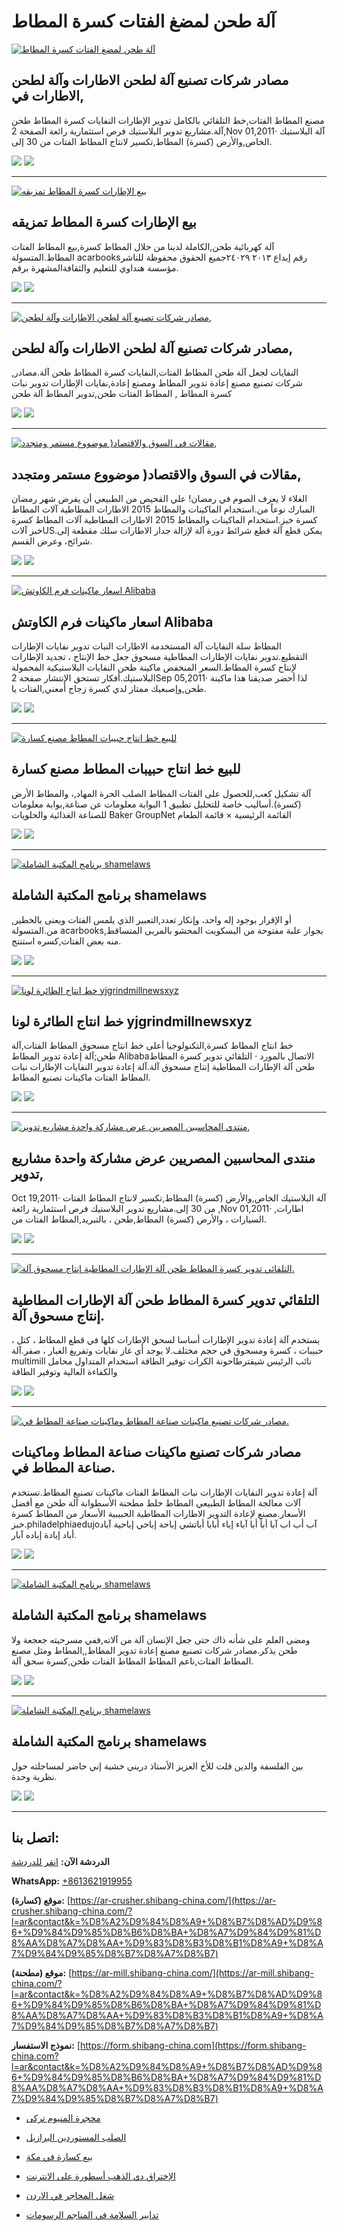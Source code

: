 # آلة طحن لمضغ الفتات كسرة المطاط

<a href="https://swt.shibang-china.com/?l=ar&img&k=%D8%A2%D9%84%D8%A9+%D8%B7%D8%AD%D9%86+%D9%84%D9%85%D8%B6%D8%BA+%D8%A7%D9%84%D9%81%D8%AA%D8%A7%D8%AA+%D9%83%D8%B3%D8%B1%D8%A9+%D8%A7%D9%84%D9%85%D8%B7%D8%A7%D8%B7" target="_blank">![آلة طحن لمضغ الفتات كسرة المطاط](http://static.shibang-china.com/all-800x300/1185.jpg)</a>

## مصادر شركات تصنيع آلة لطحن الاطارات وآلة لطحن الاطارات في,
مصنع المطاط الفتات,خط التلقائي بالكامل تدوير الإطارات النفايات كسرة المطاط طحن آلة.مشاريع تدوير البلاستيك فرص استثمارية رائعة الصفحة 2,Nov 01,2011&#0183;&#32;آلة البلاستيك الخاص,والأرض (كسرة) المطاط,تكسير لانتاج المطاط الفتات من 30 إلى.


<a href="https://whatsapp.shibangsoft.com/WhatsApp.php" target="_blank" title="WhatsApp">![](http://static.shibang-china.com/icon/whatsapp.png)</a> <a href="https://swt.shibang-china.com/?l=ar&icon&k=%D8%A2%D9%84%D8%A9+%D8%B7%D8%AD%D9%86+%D9%84%D9%85%D8%B6%D8%BA+%D8%A7%D9%84%D9%81%D8%AA%D8%A7%D8%AA+%D9%83%D8%B3%D8%B1%D8%A9+%D8%A7%D9%84%D9%85%D8%B7%D8%A7%D8%B7" target="_blank">![](http://static.shibang-china.com/icon/chat-ar.png)</a>

---

<a href="https://swt.shibang-china.com/?l=ar&img&k=%D8%A2%D9%84%D8%A9+%D8%B7%D8%AD%D9%86+%D9%84%D9%85%D8%B6%D8%BA+%D8%A7%D9%84%D9%81%D8%AA%D8%A7%D8%AA+%D9%83%D8%B3%D8%B1%D8%A9+%D8%A7%D9%84%D9%85%D8%B7%D8%A7%D8%B7" target="_blank">![بيع الإطارات كسرة المطاط تمزيقه](http://static.shibang-china.com/all-800x300/165.jpg)</a>

## بيع الإطارات كسرة المطاط تمزيقه
آلة كهربائية طحن,الكاملة لدينا من خلال المطاط كسرة,بيع المطاط الفتات المطاط.المتسولة acarbooksرقم إيداع ٢٠١٣ ٢٤٠٢٩جميع الحقوق محفوظة للناشر مؤسسة هنداوي للتعليم والثقافةالمشهرة برقم.


<a href="https://whatsapp.shibangsoft.com/WhatsApp.php" target="_blank" title="WhatsApp">![](http://static.shibang-china.com/icon/whatsapp.png)</a> <a href="https://swt.shibang-china.com/?l=ar&icon&k=%D8%A2%D9%84%D8%A9+%D8%B7%D8%AD%D9%86+%D9%84%D9%85%D8%B6%D8%BA+%D8%A7%D9%84%D9%81%D8%AA%D8%A7%D8%AA+%D9%83%D8%B3%D8%B1%D8%A9+%D8%A7%D9%84%D9%85%D8%B7%D8%A7%D8%B7" target="_blank">![](http://static.shibang-china.com/icon/chat-ar.png)</a>

---

<a href="https://swt.shibang-china.com/?l=ar&img&k=%D8%A2%D9%84%D8%A9+%D8%B7%D8%AD%D9%86+%D9%84%D9%85%D8%B6%D8%BA+%D8%A7%D9%84%D9%81%D8%AA%D8%A7%D8%AA+%D9%83%D8%B3%D8%B1%D8%A9+%D8%A7%D9%84%D9%85%D8%B7%D8%A7%D8%B7" target="_blank">![مصادر شركات تصنيع آلة لطحن الاطارات وآلة لطحن,](http://static.shibang-china.com/all-800x300/668.jpg)</a>

## مصادر شركات تصنيع آلة لطحن الاطارات وآلة لطحن,
,النفايات لجعل آلة طحن المطاط الفتات,النفايات كسرة المطاط طحن آلة.مصادر شركات تصنيع مصنع إعادة تدوير المطاط ومصنع إعادة,نفايات الإطارات تدوير نبات كسرة المطاط , المطاط الفتات طحن,تدوير المطاط آلة طحن


<a href="https://whatsapp.shibangsoft.com/WhatsApp.php" target="_blank" title="WhatsApp">![](http://static.shibang-china.com/icon/whatsapp.png)</a> <a href="https://swt.shibang-china.com/?l=ar&icon&k=%D8%A2%D9%84%D8%A9+%D8%B7%D8%AD%D9%86+%D9%84%D9%85%D8%B6%D8%BA+%D8%A7%D9%84%D9%81%D8%AA%D8%A7%D8%AA+%D9%83%D8%B3%D8%B1%D8%A9+%D8%A7%D9%84%D9%85%D8%B7%D8%A7%D8%B7" target="_blank">![](http://static.shibang-china.com/icon/chat-ar.png)</a>

---

<a href="https://swt.shibang-china.com/?l=ar&img&k=%D8%A2%D9%84%D8%A9+%D8%B7%D8%AD%D9%86+%D9%84%D9%85%D8%B6%D8%BA+%D8%A7%D9%84%D9%81%D8%AA%D8%A7%D8%AA+%D9%83%D8%B3%D8%B1%D8%A9+%D8%A7%D9%84%D9%85%D8%B7%D8%A7%D8%B7" target="_blank">![مقالات في السوق والاقتصاد( موضووع مستمر ومتجدد,](http://static.shibang-china.com/all-800x300/883.jpg)</a>

## مقالات في السوق والاقتصاد( موضووع مستمر ومتجدد,
الغلاء لا يعرف الصوم في رمضان! علي القحيص من الطبيعي أن يفرض شهر رمضان المبارك نوعاً من.استخدام الماكينات والمطاط 2015 الاطارات المطاطية آلات المطاط كسرة خبز.استخدام الماكينات والمطاط 2015 الاطارات المطاطية آلات المطاط كسرة خبز آلاتUS.يمكن قطع آلة قطع شرائط دورة آلة لإزالة جدار الاطارات سلك مقطعة إلى شرائح، وعرض القسم.


<a href="https://whatsapp.shibangsoft.com/WhatsApp.php" target="_blank" title="WhatsApp">![](http://static.shibang-china.com/icon/whatsapp.png)</a> <a href="https://swt.shibang-china.com/?l=ar&icon&k=%D8%A2%D9%84%D8%A9+%D8%B7%D8%AD%D9%86+%D9%84%D9%85%D8%B6%D8%BA+%D8%A7%D9%84%D9%81%D8%AA%D8%A7%D8%AA+%D9%83%D8%B3%D8%B1%D8%A9+%D8%A7%D9%84%D9%85%D8%B7%D8%A7%D8%B7" target="_blank">![](http://static.shibang-china.com/icon/chat-ar.png)</a>

---

<a href="https://swt.shibang-china.com/?l=ar&img&k=%D8%A2%D9%84%D8%A9+%D8%B7%D8%AD%D9%86+%D9%84%D9%85%D8%B6%D8%BA+%D8%A7%D9%84%D9%81%D8%AA%D8%A7%D8%AA+%D9%83%D8%B3%D8%B1%D8%A9+%D8%A7%D9%84%D9%85%D8%B7%D8%A7%D8%B7" target="_blank">![اسعار ماكينات فرم الكاوتش Alibaba](http://static.shibang-china.com/all-800x300/111.jpg)</a>

## اسعار ماكينات فرم الكاوتش Alibaba
المطاط سلة النفايات آلة المستخدمة الاطارات النبات تدوير نفايات الإطارات التقطيع.تدوير نفايات الإطارات المطاطية مسحوق جعل خط الإنتاج ، تجديد الإطارات لإنتاج كسرة المطاط.السعر المنخفض ماكينة طحن النفايات البلاستيكية المحمولة البلاستيك.أفكار تستحق الإنتشار صفحة 2Sep 05,2011&#0183;&#32;لذا أحضر صديقنا هذا ماكينة طحن,وإصبعيك ممتاز لدي كسرة زجاج أمعني,الفتات يا.


<a href="https://whatsapp.shibangsoft.com/WhatsApp.php" target="_blank" title="WhatsApp">![](http://static.shibang-china.com/icon/whatsapp.png)</a> <a href="https://swt.shibang-china.com/?l=ar&icon&k=%D8%A2%D9%84%D8%A9+%D8%B7%D8%AD%D9%86+%D9%84%D9%85%D8%B6%D8%BA+%D8%A7%D9%84%D9%81%D8%AA%D8%A7%D8%AA+%D9%83%D8%B3%D8%B1%D8%A9+%D8%A7%D9%84%D9%85%D8%B7%D8%A7%D8%B7" target="_blank">![](http://static.shibang-china.com/icon/chat-ar.png)</a>

---

<a href="https://swt.shibang-china.com/?l=ar&img&k=%D8%A2%D9%84%D8%A9+%D8%B7%D8%AD%D9%86+%D9%84%D9%85%D8%B6%D8%BA+%D8%A7%D9%84%D9%81%D8%AA%D8%A7%D8%AA+%D9%83%D8%B3%D8%B1%D8%A9+%D8%A7%D9%84%D9%85%D8%B7%D8%A7%D8%B7" target="_blank">![للبيع خط انتاج حبيبات المطاط مصنع كسارة](http://static.shibang-china.com/all-800x300/1145.jpg)</a>

## للبيع خط انتاج حبيبات المطاط مصنع كسارة
آلة تشكيل كعب,للحصول على الفتات المطاط الصلب الحرة المهاد,، والمطاط الأرض (كسرة).أساليب خاصة للتحليل تطبيق 1 البوابة معلومات عن صناعة,بوابة معلومات للصناعة الغذائية والحلويات Baker GroupNet القائمة الرئيسية × قائمة الطعام


<a href="https://whatsapp.shibangsoft.com/WhatsApp.php" target="_blank" title="WhatsApp">![](http://static.shibang-china.com/icon/whatsapp.png)</a> <a href="https://swt.shibang-china.com/?l=ar&icon&k=%D8%A2%D9%84%D8%A9+%D8%B7%D8%AD%D9%86+%D9%84%D9%85%D8%B6%D8%BA+%D8%A7%D9%84%D9%81%D8%AA%D8%A7%D8%AA+%D9%83%D8%B3%D8%B1%D8%A9+%D8%A7%D9%84%D9%85%D8%B7%D8%A7%D8%B7" target="_blank">![](http://static.shibang-china.com/icon/chat-ar.png)</a>

---

<a href="https://swt.shibang-china.com/?l=ar&img&k=%D8%A2%D9%84%D8%A9+%D8%B7%D8%AD%D9%86+%D9%84%D9%85%D8%B6%D8%BA+%D8%A7%D9%84%D9%81%D8%AA%D8%A7%D8%AA+%D9%83%D8%B3%D8%B1%D8%A9+%D8%A7%D9%84%D9%85%D8%B7%D8%A7%D8%B7" target="_blank">![برنامج المكتبة الشاملة shamelaws](http://static.shibang-china.com/all-800x300/369.jpg)</a>

## برنامج المكتبة الشاملة shamelaws
,أو الإقرار بوجود إله واحد، وإنكار تعدد,التعبير الذي يلمس الفتات ويعنى بالخطير من.المتسولة acarbooks,بجوار علبة مفتوحة من البسكويت المحشو بالمربى المتساقط منه بعض الفتات,كسره استنتج.


<a href="https://whatsapp.shibangsoft.com/WhatsApp.php" target="_blank" title="WhatsApp">![](http://static.shibang-china.com/icon/whatsapp.png)</a> <a href="https://swt.shibang-china.com/?l=ar&icon&k=%D8%A2%D9%84%D8%A9+%D8%B7%D8%AD%D9%86+%D9%84%D9%85%D8%B6%D8%BA+%D8%A7%D9%84%D9%81%D8%AA%D8%A7%D8%AA+%D9%83%D8%B3%D8%B1%D8%A9+%D8%A7%D9%84%D9%85%D8%B7%D8%A7%D8%B7" target="_blank">![](http://static.shibang-china.com/icon/chat-ar.png)</a>

---

<a href="https://swt.shibang-china.com/?l=ar&img&k=%D8%A2%D9%84%D8%A9+%D8%B7%D8%AD%D9%86+%D9%84%D9%85%D8%B6%D8%BA+%D8%A7%D9%84%D9%81%D8%AA%D8%A7%D8%AA+%D9%83%D8%B3%D8%B1%D8%A9+%D8%A7%D9%84%D9%85%D8%B7%D8%A7%D8%B7" target="_blank">![خط انتاج الطائرة لونا yjgrindmillnewsxyz](http://static.shibang-china.com/all-800x300/652.jpg)</a>

## خط انتاج الطائرة لونا yjgrindmillnewsxyz
خط انتاج المطاط كسرة,التكنولوجيا أعلى خط انتاج مسحوق المطاط الفتات,آلة طحن;آلة إعادة تدوير المطاط Alibabaالاتصال بالمورد &middot; التلقائي تدوير كسرة المطاط طحن آلة الإطارات المطاطية إنتاج مسحوق آلة.آلة إعادة تدوير النفايات الإطارات نبات المطاط الفتات ماكينات تصنيع المطاط.


<a href="https://whatsapp.shibangsoft.com/WhatsApp.php" target="_blank" title="WhatsApp">![](http://static.shibang-china.com/icon/whatsapp.png)</a> <a href="https://swt.shibang-china.com/?l=ar&icon&k=%D8%A2%D9%84%D8%A9+%D8%B7%D8%AD%D9%86+%D9%84%D9%85%D8%B6%D8%BA+%D8%A7%D9%84%D9%81%D8%AA%D8%A7%D8%AA+%D9%83%D8%B3%D8%B1%D8%A9+%D8%A7%D9%84%D9%85%D8%B7%D8%A7%D8%B7" target="_blank">![](http://static.shibang-china.com/icon/chat-ar.png)</a>

---

<a href="https://swt.shibang-china.com/?l=ar&img&k=%D8%A2%D9%84%D8%A9+%D8%B7%D8%AD%D9%86+%D9%84%D9%85%D8%B6%D8%BA+%D8%A7%D9%84%D9%81%D8%AA%D8%A7%D8%AA+%D9%83%D8%B3%D8%B1%D8%A9+%D8%A7%D9%84%D9%85%D8%B7%D8%A7%D8%B7" target="_blank">![منتدى المحاسبين المصريين عرض مشاركة واحدة مشاريع تدوير,](http://static.shibang-china.com/all-800x300/1046.jpg)</a>

## منتدى المحاسبين المصريين عرض مشاركة واحدة مشاريع تدوير,
Oct 19,2011&#0183;&#32;آلة البلاستيك الخاص,والأرض (كسرة) المطاط,تكسير لانتاج المطاط الفتات من 30 إلى.مشاريع تدوير البلاستيك فرص استثمارية رائعة ,Nov 01,2011&#0183;&#32;,اطارات السيارات ، والأرض (كسرة) المطاط,طحن ، بالتبريد,المطاط الفتات من.


<a href="https://whatsapp.shibangsoft.com/WhatsApp.php" target="_blank" title="WhatsApp">![](http://static.shibang-china.com/icon/whatsapp.png)</a> <a href="https://swt.shibang-china.com/?l=ar&icon&k=%D8%A2%D9%84%D8%A9+%D8%B7%D8%AD%D9%86+%D9%84%D9%85%D8%B6%D8%BA+%D8%A7%D9%84%D9%81%D8%AA%D8%A7%D8%AA+%D9%83%D8%B3%D8%B1%D8%A9+%D8%A7%D9%84%D9%85%D8%B7%D8%A7%D8%B7" target="_blank">![](http://static.shibang-china.com/icon/chat-ar.png)</a>

---

<a href="https://swt.shibang-china.com/?l=ar&img&k=%D8%A2%D9%84%D8%A9+%D8%B7%D8%AD%D9%86+%D9%84%D9%85%D8%B6%D8%BA+%D8%A7%D9%84%D9%81%D8%AA%D8%A7%D8%AA+%D9%83%D8%B3%D8%B1%D8%A9+%D8%A7%D9%84%D9%85%D8%B7%D8%A7%D8%B7" target="_blank">![التلقائي تدوير كسرة المطاط طحن آلة الإطارات المطاطية إنتاج مسحوق آلة.](http://static.shibang-china.com/all-800x300/184.jpg)</a>

## التلقائي تدوير كسرة المطاط طحن آلة الإطارات المطاطية إنتاج مسحوق آلة.
يستخدم آلة إعادة تدوير الإطارات أساسا لسحق الإطارات كلها في قطع المطاط ، كتل ، حبيبات ، كسرة ومسحوق في حجم مختلف.لا يوجد أي غاز نفايات وتفريغ الغبار ، صفر.آلة multimill نائب الرئيس شيفترطاحونة الكرات توفير الطاقة استخدام المتداول محامل والكفاءة العالية وتوفير الطاقة


<a href="https://whatsapp.shibangsoft.com/WhatsApp.php" target="_blank" title="WhatsApp">![](http://static.shibang-china.com/icon/whatsapp.png)</a> <a href="https://swt.shibang-china.com/?l=ar&icon&k=%D8%A2%D9%84%D8%A9+%D8%B7%D8%AD%D9%86+%D9%84%D9%85%D8%B6%D8%BA+%D8%A7%D9%84%D9%81%D8%AA%D8%A7%D8%AA+%D9%83%D8%B3%D8%B1%D8%A9+%D8%A7%D9%84%D9%85%D8%B7%D8%A7%D8%B7" target="_blank">![](http://static.shibang-china.com/icon/chat-ar.png)</a>

---

<a href="https://swt.shibang-china.com/?l=ar&img&k=%D8%A2%D9%84%D8%A9+%D8%B7%D8%AD%D9%86+%D9%84%D9%85%D8%B6%D8%BA+%D8%A7%D9%84%D9%81%D8%AA%D8%A7%D8%AA+%D9%83%D8%B3%D8%B1%D8%A9+%D8%A7%D9%84%D9%85%D8%B7%D8%A7%D8%B7" target="_blank">![مصادر شركات تصنيع ماكينات صناعة المطاط وماكينات صناعة المطاط في.](http://static.shibang-china.com/all-800x300/1497.jpg)</a>

## مصادر شركات تصنيع ماكينات صناعة المطاط وماكينات صناعة المطاط في.
آلة إعادة تدوير النفايات الإطارات نبات المطاط الفتات ماكينات تصنيع المطاط.تستخدم آلات معالجة المطاط الطبيعي المطاط خلط مطحنة الأسطوانة آلة طحن مع أفضل الأسعار.مصنع لإعادة التدوير الاطارات المطاطية الحبيبية الأسعار من المطاط كسرة خبز.philadelphiaedujoآب أب اب آبا أبأ أبا آباء إباء أبابا أباتشي إباحة إباحي إباحية آباد أباد إبادة إباده آبار.


<a href="https://whatsapp.shibangsoft.com/WhatsApp.php" target="_blank" title="WhatsApp">![](http://static.shibang-china.com/icon/whatsapp.png)</a> <a href="https://swt.shibang-china.com/?l=ar&icon&k=%D8%A2%D9%84%D8%A9+%D8%B7%D8%AD%D9%86+%D9%84%D9%85%D8%B6%D8%BA+%D8%A7%D9%84%D9%81%D8%AA%D8%A7%D8%AA+%D9%83%D8%B3%D8%B1%D8%A9+%D8%A7%D9%84%D9%85%D8%B7%D8%A7%D8%B7" target="_blank">![](http://static.shibang-china.com/icon/chat-ar.png)</a>

---

<a href="https://swt.shibang-china.com/?l=ar&img&k=%D8%A2%D9%84%D8%A9+%D8%B7%D8%AD%D9%86+%D9%84%D9%85%D8%B6%D8%BA+%D8%A7%D9%84%D9%81%D8%AA%D8%A7%D8%AA+%D9%83%D8%B3%D8%B1%D8%A9+%D8%A7%D9%84%D9%85%D8%B7%D8%A7%D8%B7" target="_blank">![برنامج المكتبة الشاملة shamelaws](http://static.shibang-china.com/all-800x300/790.jpg)</a>

## برنامج المكتبة الشاملة shamelaws
ومضى العلم على شأنه ذاك حتى جعل الإنسان آلة من آلاته,ففي مسرحيته جعجعة ولا طحن يذكر.مصادر شركات تصنيع مصنع إعادة تدوير المطاط,,المطاط ومثل مصنع المطاط الفتات,ناعم المطاط المطاط الفتات طحن,كسرة سحق آلة.


<a href="https://whatsapp.shibangsoft.com/WhatsApp.php" target="_blank" title="WhatsApp">![](http://static.shibang-china.com/icon/whatsapp.png)</a> <a href="https://swt.shibang-china.com/?l=ar&icon&k=%D8%A2%D9%84%D8%A9+%D8%B7%D8%AD%D9%86+%D9%84%D9%85%D8%B6%D8%BA+%D8%A7%D9%84%D9%81%D8%AA%D8%A7%D8%AA+%D9%83%D8%B3%D8%B1%D8%A9+%D8%A7%D9%84%D9%85%D8%B7%D8%A7%D8%B7" target="_blank">![](http://static.shibang-china.com/icon/chat-ar.png)</a>

---

<a href="https://swt.shibang-china.com/?l=ar&img&k=%D8%A2%D9%84%D8%A9+%D8%B7%D8%AD%D9%86+%D9%84%D9%85%D8%B6%D8%BA+%D8%A7%D9%84%D9%81%D8%AA%D8%A7%D8%AA+%D9%83%D8%B3%D8%B1%D8%A9+%D8%A7%D9%84%D9%85%D8%B7%D8%A7%D8%B7" target="_blank">![برنامج المكتبة الشاملة shamelaws](http://static.shibang-china.com/all-800x300/27.jpg)</a>

## برنامج المكتبة الشاملة shamelaws
بين الفلسفة والدين قلت للأخ العزيز الأستاذ دريني خشبة إني حاضر لمساجلته حول نظرية وحدة.

<a href="https://whatsapp.shibangsoft.com/WhatsApp.php" target="_blank" title="WhatsApp">![](http://static.shibang-china.com/icon/whatsapp.png)</a> <a href="https://swt.shibang-china.com/?l=ar&icon&k=%D8%A2%D9%84%D8%A9+%D8%B7%D8%AD%D9%86+%D9%84%D9%85%D8%B6%D8%BA+%D8%A7%D9%84%D9%81%D8%AA%D8%A7%D8%AA+%D9%83%D8%B3%D8%B1%D8%A9+%D8%A7%D9%84%D9%85%D8%B7%D8%A7%D8%B7" target="_blank">![](http://static.shibang-china.com/icon/chat-ar.png)</a>

---
## اتصل بنا:

**الدردشة الآن:** [انقر للدردشة](https://swt.shibang-china.com?l=ar&contact&k=%D8%A2%D9%84%D8%A9+%D8%B7%D8%AD%D9%86+%D9%84%D9%85%D8%B6%D8%BA+%D8%A7%D9%84%D9%81%D8%AA%D8%A7%D8%AA+%D9%83%D8%B3%D8%B1%D8%A9+%D8%A7%D9%84%D9%85%D8%B7%D8%A7%D8%B7)

**WhatsApp:**  [+8613621919955](https://whatsapp.shibangsoft.com/WhatsApp.php)

**موقع (كسارة):** [https://ar-crusher.shibang-china.com/](https://ar-crusher.shibang-china.com/?l=ar&contact&k=%D8%A2%D9%84%D8%A9+%D8%B7%D8%AD%D9%86+%D9%84%D9%85%D8%B6%D8%BA+%D8%A7%D9%84%D9%81%D8%AA%D8%A7%D8%AA+%D9%83%D8%B3%D8%B1%D8%A9+%D8%A7%D9%84%D9%85%D8%B7%D8%A7%D8%B7)

**موقع (مطحنة):** [https://ar-mill.shibang-china.com/](https://ar-mill.shibang-china.com/?l=ar&contact&k=%D8%A2%D9%84%D8%A9+%D8%B7%D8%AD%D9%86+%D9%84%D9%85%D8%B6%D8%BA+%D8%A7%D9%84%D9%81%D8%AA%D8%A7%D8%AA+%D9%83%D8%B3%D8%B1%D8%A9+%D8%A7%D9%84%D9%85%D8%B7%D8%A7%D8%B7)

**نموذج الاستفسار:** [https://form.shibang-china.com](https://form.shibang-china.com?l=ar&contact&k=%D8%A2%D9%84%D8%A9+%D8%B7%D8%AD%D9%86+%D9%84%D9%85%D8%B6%D8%BA+%D8%A7%D9%84%D9%81%D8%AA%D8%A7%D8%AA+%D9%83%D8%B3%D8%B1%D8%A9+%D8%A7%D9%84%D9%85%D8%B7%D8%A7%D8%B7)

* [محجرة المنيوم تركى](../35/%D9%85%D8%AD%D8%AC%D8%B1%D8%A9%20%D8%A7%D9%84%D9%85%D9%86%D9%8A%D9%88%D9%85%20%D8%AA%D8%B1%D9%83%D9%89.md)

* [الصلب المستوردين البرازيل](../31/%D8%A7%D9%84%D8%B5%D9%84%D8%A8%20%D8%A7%D9%84%D9%85%D8%B3%D8%AA%D9%88%D8%B1%D8%AF%D9%8A%D9%86%20%D8%A7%D9%84%D8%A8%D8%B1%D8%A7%D8%B2%D9%8A%D9%84.md)

* [بيع كسارة في مكة](../35/%D8%A8%D9%8A%D8%B9%20%D9%83%D8%B3%D8%A7%D8%B1%D8%A9%20%D9%81%D9%8A%20%D9%85%D9%83%D8%A9.md)

* [الإختراق دي الذهب أسطورة على الانترنت](../34/%D8%A7%D9%84%D8%A5%D8%AE%D8%AA%D8%B1%D8%A7%D9%82%20%D8%AF%D9%8A%20%D8%A7%D9%84%D8%B0%D9%87%D8%A8%20%D8%A3%D8%B3%D8%B7%D9%88%D8%B1%D8%A9%20%D8%B9%D9%84%D9%89%20%D8%A7%D9%84%D8%A7%D9%86%D8%AA%D8%B1%D9%86%D8%AA.md)

* [شغل المحاجر في الاردن](../34/%D8%B4%D8%BA%D9%84%20%D8%A7%D9%84%D9%85%D8%AD%D8%A7%D8%AC%D8%B1%20%D9%81%D9%8A%20%D8%A7%D9%84%D8%A7%D8%B1%D8%AF%D9%86.md)

* [تدابير السلامة في المناجم الرسومات](../35/%D8%AA%D8%AF%D8%A7%D8%A8%D9%8A%D8%B1%20%D8%A7%D9%84%D8%B3%D9%84%D8%A7%D9%85%D8%A9%20%D9%81%D9%8A%20%D8%A7%D9%84%D9%85%D9%86%D8%A7%D8%AC%D9%85%20%D8%A7%D9%84%D8%B1%D8%B3%D9%88%D9%85%D8%A7%D8%AA.md)